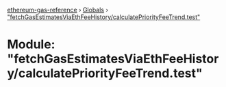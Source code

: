 [ethereum-gas-reference](../README.md) › [Globals](../globals.md) › ["fetchGasEstimatesViaEthFeeHistory/calculatePriorityFeeTrend.test"](_fetchgasestimatesviaethfeehistory_calculatepriorityfeetrend_test_.md)

# Module: "fetchGasEstimatesViaEthFeeHistory/calculatePriorityFeeTrend.test"


